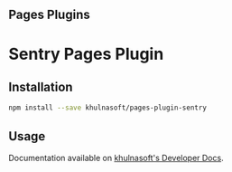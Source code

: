 ## Pages Plugins

# Sentry Pages Plugin

## Installation

```sh
npm install --save khulnasoft/pages-plugin-sentry
```

## Usage

Documentation available on [khulnasoft's Developer Docs](https://developers.khulnasoft.com/pages/platform/functions/plugins/sentry/).
